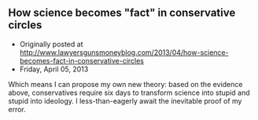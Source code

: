 ## How science becomes "fact" in conservative circles

 * Originally posted at http://www.lawyersgunsmoneyblog.com/2013/04/how-science-becomes-fact-in-conservative-circles
 * Friday, April 05, 2013

Which means I can propose my own new theory: based on the evidence above, conservatives require six days to transform science into stupid and stupid into ideology. I less-than-eagerly await the inevitable proof of my error.